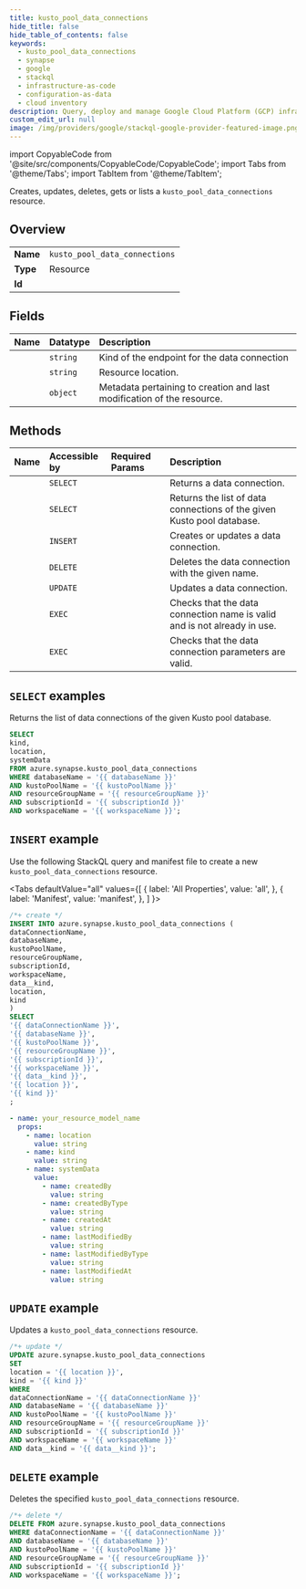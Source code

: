 ```yaml
---
title: kusto_pool_data_connections
hide_title: false
hide_table_of_contents: false
keywords:
  - kusto_pool_data_connections
  - synapse
  - google
  - stackql
  - infrastructure-as-code
  - configuration-as-data
  - cloud inventory
description: Query, deploy and manage Google Cloud Platform (GCP) infrastructure and resources using SQL
custom_edit_url: null
image: /img/providers/google/stackql-google-provider-featured-image.png
---
```


import CopyableCode from '@site/src/components/CopyableCode/CopyableCode';
import Tabs from '@theme/Tabs';
import TabItem from '@theme/TabItem';

Creates, updates, deletes, gets or lists a <code>kusto_pool_data_connections</code> resource.

## Overview
<table><tbody>
<tr><td><b>Name</b></td><td><code>kusto_pool_data_connections</code></td></tr>
<tr><td><b>Type</b></td><td>Resource</td></tr>
<tr><td><b>Id</b></td><td><CopyableCode code="azure.synapse.kusto_pool_data_connections" /></td></tr>
</tbody></table>

## Fields
| Name | Datatype | Description |
|:-----|:---------|:------------|
| <CopyableCode code="kind" /> | `string` | Kind of the endpoint for the data connection |
| <CopyableCode code="location" /> | `string` | Resource location. |
| <CopyableCode code="systemData" /> | `object` | Metadata pertaining to creation and last modification of the resource. |

## Methods
| Name | Accessible by | Required Params | Description |
|:-----|:--------------|:----------------|:------------|
| <CopyableCode code="get" /> | `SELECT` | <CopyableCode code="dataConnectionName, databaseName, kustoPoolName, resourceGroupName, subscriptionId, workspaceName" /> | Returns a data connection. |
| <CopyableCode code="list_by_database" /> | `SELECT` | <CopyableCode code="databaseName, kustoPoolName, resourceGroupName, subscriptionId, workspaceName" /> | Returns the list of data connections of the given Kusto pool database. |
| <CopyableCode code="create_or_update" /> | `INSERT` | <CopyableCode code="dataConnectionName, databaseName, kustoPoolName, resourceGroupName, subscriptionId, workspaceName, data__kind" /> | Creates or updates a data connection. |
| <CopyableCode code="delete" /> | `DELETE` | <CopyableCode code="dataConnectionName, databaseName, kustoPoolName, resourceGroupName, subscriptionId, workspaceName" /> | Deletes the data connection with the given name. |
| <CopyableCode code="update" /> | `UPDATE` | <CopyableCode code="dataConnectionName, databaseName, kustoPoolName, resourceGroupName, subscriptionId, workspaceName, data__kind" /> | Updates a data connection. |
| <CopyableCode code="check_name_availability" /> | `EXEC` | <CopyableCode code="databaseName, kustoPoolName, resourceGroupName, subscriptionId, workspaceName, data__name, data__type" /> | Checks that the data connection name is valid and is not already in use. |
| <CopyableCode code="data_connection_validation" /> | `EXEC` | <CopyableCode code="databaseName, kustoPoolName, resourceGroupName, subscriptionId, workspaceName" /> | Checks that the data connection parameters are valid. |

## `SELECT` examples

Returns the list of data connections of the given Kusto pool database.


```sql
SELECT
kind,
location,
systemData
FROM azure.synapse.kusto_pool_data_connections
WHERE databaseName = '{{ databaseName }}'
AND kustoPoolName = '{{ kustoPoolName }}'
AND resourceGroupName = '{{ resourceGroupName }}'
AND subscriptionId = '{{ subscriptionId }}'
AND workspaceName = '{{ workspaceName }}';
```
## `INSERT` example

Use the following StackQL query and manifest file to create a new <code>kusto_pool_data_connections</code> resource.

<Tabs
    defaultValue="all"
    values={[
        { label: 'All Properties', value: 'all', },
        { label: 'Manifest', value: 'manifest', },
    ]
}>
<TabItem value="all">

```sql
/*+ create */
INSERT INTO azure.synapse.kusto_pool_data_connections (
dataConnectionName,
databaseName,
kustoPoolName,
resourceGroupName,
subscriptionId,
workspaceName,
data__kind,
location,
kind
)
SELECT 
'{{ dataConnectionName }}',
'{{ databaseName }}',
'{{ kustoPoolName }}',
'{{ resourceGroupName }}',
'{{ subscriptionId }}',
'{{ workspaceName }}',
'{{ data__kind }}',
'{{ location }}',
'{{ kind }}'
;
```
</TabItem>
<TabItem value="manifest">

```yaml
- name: your_resource_model_name
  props:
    - name: location
      value: string
    - name: kind
      value: string
    - name: systemData
      value:
        - name: createdBy
          value: string
        - name: createdByType
          value: string
        - name: createdAt
          value: string
        - name: lastModifiedBy
          value: string
        - name: lastModifiedByType
          value: string
        - name: lastModifiedAt
          value: string

```
</TabItem>
</Tabs>

## `UPDATE` example

Updates a <code>kusto_pool_data_connections</code> resource.

```sql
/*+ update */
UPDATE azure.synapse.kusto_pool_data_connections
SET 
location = '{{ location }}',
kind = '{{ kind }}'
WHERE 
dataConnectionName = '{{ dataConnectionName }}'
AND databaseName = '{{ databaseName }}'
AND kustoPoolName = '{{ kustoPoolName }}'
AND resourceGroupName = '{{ resourceGroupName }}'
AND subscriptionId = '{{ subscriptionId }}'
AND workspaceName = '{{ workspaceName }}'
AND data__kind = '{{ data__kind }}';
```

## `DELETE` example

Deletes the specified <code>kusto_pool_data_connections</code> resource.

```sql
/*+ delete */
DELETE FROM azure.synapse.kusto_pool_data_connections
WHERE dataConnectionName = '{{ dataConnectionName }}'
AND databaseName = '{{ databaseName }}'
AND kustoPoolName = '{{ kustoPoolName }}'
AND resourceGroupName = '{{ resourceGroupName }}'
AND subscriptionId = '{{ subscriptionId }}'
AND workspaceName = '{{ workspaceName }}';
```
